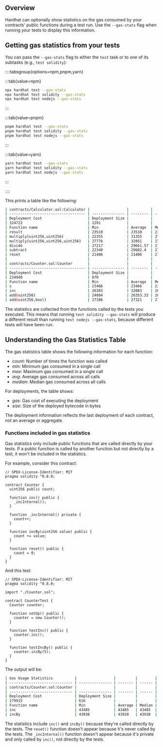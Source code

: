 ## Overview

Hardhat can optionally show statistics on the gas consumed by your contracts' public functions during a test run. Use the `--gas-stats` flag when running your tests to display this information.

## Getting gas statistics from your tests

You can pass the `--gas-stats` flag to either the `test` task or to one of its subtasks (e.g., `test solidity`):

::::tabsgroup{options=npm,pnpm,yarn}

:::tab{value=npm}

```bash
npx hardhat test --gas-stats
npx hardhat test solidity --gas-stats
npx hardhat test nodejs --gas-stats
```

:::

:::tab{value=pnpm}

```bash
pnpm hardhat test --gas-stats
pnpm hardhat test solidity --gas-stats
pnpm hardhat test nodejs --gas-stats
```

:::

:::tab{value=yarn}

```bash
yarn hardhat test --gas-stats
yarn hardhat test solidity --gas-stats
yarn hardhat test nodejs --gas-stats
```

:::

::::

This prints a table like the following:

```bash
| contracts/Calculator.sol:Calculator |                 |          |        |       |        |
| ----------------------------------- | --------------- | -------- | ------ | ----- | ------ |
| Deployment Cost                     | Deployment Size |          |        |       |        |
| 324722                              | 1291            |          |        |       |        |
| Function name                       | Min             | Average  | Median | Max   | #calls |
| result                              | 23510           | 23510    | 23510  | 23510 | 24     |
| multiply(uint256,uint256)           | 22355           | 31355    | 27155  | 44255 | 7      |
| multiply(uint256,uint256,uint256)   | 27776           | 32051    | 27776  | 44876 | 4      |
| divide                              | 27217           | 29661.57 | 27217  | 44317 | 7      |
| subtract                            | 22340           | 29602.4  | 27140  | 44252 | 5      |
| reset                               | 21486           | 21486    | 21486  | 21486 | 3      |
|                                     |                 |          |        |       |        |
| contracts/Counter.sol:Counter       |                 |          |        |       |        |
| ----------------------------------- | --------------- | -------- | ------ | ----- | ------ |
| Deployment Cost                     | Deployment Size |          |        |       |        |
| 234940                              | 870             |          |        |       |        |
| Function name                       | Min             | Average  | Median | Max   | #calls |
| x                                   | 23466           | 23466    | 23466  | 23466 | 5      |
| inc                                 | 26383           | 32083    | 26383  | 43483 | 3      |
| add(uint256)                        | 24004           | 26353.33 | 26816  | 26840 | 6      |
| add(uint256,bool)                   | 27186           | 27321    | 27321  | 27456 | 6      |
```

The statistics are collected from the functions called by the tests you executed. This means that running `test solidity --gas-stats` will produce a different result than running `test nodejs --gas-stats`, because different tests will have been run.

## Understanding the Gas Statistics Table

The gas statistics table shows the following information for each function:

- _count_: Number of times the function was called
- _min_: Minimum gas consumed in a single call
- _max_: Maximum gas consumed in a single call
- _avg_: Average gas consumed across all calls
- _median_: Median gas consumed across all calls

For deployments, the table shows:

- _gas_: Gas cost of executing the deployment
- _size_: Size of the deployed bytecode in bytes

The deployment information reflects the last deployment of each contract, not an average or aggregate.

### Functions included in gas statistics

Gas statistics only include public functions that are called directly by your tests. If a public function is called by another function but not directly by a test, it won't be included in the statistics.

For example, consider this contract:

```solidity
// SPDX-License-Identifier: MIT
pragma solidity ^0.8.0;

contract Counter {
  uint256 public count;

  function inc() public {
    _incInternal();
  }

  function _incInternal() private {
    count++;
  }

  function incBy(uint256 value) public {
    count += value;
  }

  function reset() public {
    count = 0;
  }
}

```

And this test:

```solidity
// SPDX-License-Identifier: MIT
pragma solidity ^0.8.0;

import "./Counter.sol";

contract CounterTest {
  Counter counter;

  function setUp() public {
    counter = new Counter();
  }

  function testInc() public {
    counter.inc();
  }

  function testIncBy() public {
    counter.incBy(5);
  }
}
```

The output will be:

```bash
| Gas Usage Statistics          |                 |         |        |       |        |
| ----------------------------- | --------------- | ------- | ------ | ----- | ------ |
| contracts/Counter.sol:Counter |                 |         |        |       |        |
| ----------------------------- | --------------- | ------- | ------ | ----- | ------ |
| Deployment Cost               | Deployment Size |         |        |       |        |
| 179915                        | 616             |         |        |       |        |
| Function name                 | Min             | Average | Median | Max   | #calls |
| inc                           | 43485           | 43485   | 43485  | 43485 | 1      |
| incBy                         | 43938           | 43938   | 43938  | 43938 | 1      |
```

The statistics include `inc()` and `incBy()` because they're called directly by the tests. The `reset()` function doesn't appear because it's never called by the tests. The `_incInternal()` function doesn't appear because it's private and only called by `inc()`, not directly by the tests.
